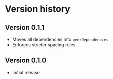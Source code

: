 # Version history

## Version 0.1.1

- Moves all dependencies into `peerDependencies`
- Enforces stricter spacing rules


## Version 0.1.0

- Initial release
